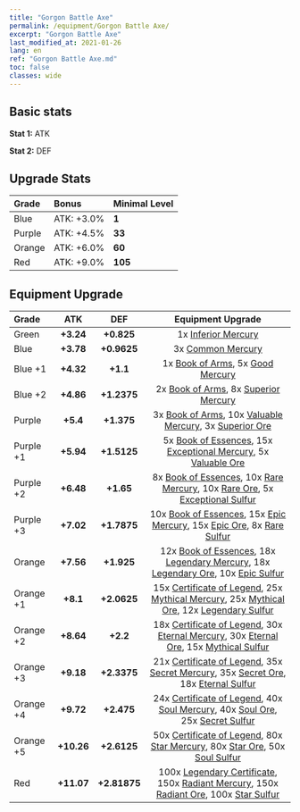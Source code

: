 ```yaml
---
title: "Gorgon Battle Axe"
permalink: /equipment/Gorgon Battle Axe/
excerpt: "Gorgon Battle Axe"
last_modified_at: 2021-01-26
lang: en
ref: "Gorgon Battle Axe.md"
toc: false
classes: wide
---
```


## Basic stats
 **Stat 1:** ATK

 **Stat 2:** DEF

## Upgrade Stats

  |     Grade    |   Bonus | Minimal Level | 
  |:-------------|:--------|:--------------| 
  | Blue | ATK: +3.0% | **1** | 
  | Purple | ATK: +4.5% | **33** | 
  | Orange | ATK: +6.0% | **60** | 
  | Red | ATK: +9.0% | **105** | 


## Equipment Upgrade

  |          Grade      | ATK | DEF | Equipment Upgrade |
  |:--------------------|:---------:|:---------:|:----------------:|
  | Green | **+3.24** | **+0.825** | 1x [ Inferior Mercury](/Items/mat_27/) |
  | Blue | **+3.78** | **+0.9625** | 3x [ Common Mercury](/Items/mat_65/) |
  | Blue +1 | **+4.32** | **+1.1** | 1x [ Book of Arms](/Items/mat_32/), 5x [ Good Mercury](/Items/mat_102/) |
  | Blue +2 | **+4.86** | **+1.2375** | 2x [ Book of Arms](/Items/mat_71/), 8x [ Superior Mercury](/Items/mat_15/) |
  | Purple | **+5.4** | **+1.375** | 3x [ Book of Arms](/Items/mat_6/), 10x [ Valuable Mercury](/Items/mat_58/), 3x [ Superior Ore](/Items/mat_13/) |
  | Purple +1 | **+5.94** | **+1.5125** | 5x [ Book of Essences](/Items/mat_44/), 15x [ Exceptional Mercury](/Items/mat_91/), 5x [ Valuable Ore](/Items/mat_55/) |
  | Purple +2 | **+6.48** | **+1.65** | 8x [ Book of Essences](/Items/mat_84/), 10x [ Rare Mercury](/Items/mat_29/), 10x [ Rare Ore](/Items/mat_2/), 5x [ Exceptional Sulfur](/Items/mat_1/) |
  | Purple +3 | **+7.02** | **+1.7875** | 10x [ Book of Essences](/Items/mat_20/), 15x [ Epic Mercury](/Items/mat_70/), 15x [ Epic Ore](/Items/mat_42/), 8x [ Rare Sulfur](/Items/mat_46/) |
  | Orange | **+7.56** | **+1.925** | 12x [ Book of Essences](/Items/mat_60/), 18x [ Legendary Mercury](/Items/mat_3/), 18x [ Legendary Ore](/Items/mat_81/), 10x [ Epic Sulfur](/Items/mat_83/) |
  | Orange +1 | **+8.1** | **+2.0625** | 15x [ Certificate of Legend](/Items/mat_96/), 25x [ Mythical Mercury](/Items/mat_50/), 25x [ Mythical Ore](/Items/mat_23/), 12x [ Legendary Sulfur](/Items/mat_18/) |
  | Orange +2 | **+8.64** | **+2.2** | 18x [ Certificate of Legend](/Items/mat_25/), 30x [ Eternal Mercury](/Items/mat_62/), 30x [ Eternal Ore](/Items/mat_36/), 15x [ Mythical Sulfur](/Items/mat_35/) |
  | Orange +3 | **+9.18** | **+2.3375** | 21x [ Certificate of Legend](/Items/mat_38/), 35x [ Secret Mercury](/Items/mat_22/), 35x [ Secret Ore](/Items/mat_99/), 18x [ Eternal Sulfur](/Items/mat_97/) |
  | Orange +4 | **+9.72** | **+2.475** | 24x [ Certificate of Legend](/Items/mat_100/), 40x [ Soul Mercury](/Items/mat_34/), 40x [ Soul Ore](/Items/mat_8/), 25x [ Secret Sulfur](/Items/mat_7/) |
  | Orange +5 | **+10.26** | **+2.6125** | 50x [ Certificate of Legend](/Items/mat_11/), 80x [ Star Mercury](/Items/mat_98/), 80x [ Star Ore](/Items/mat_72/), 50x [ Soul Sulfur](/Items/mat_73/) |
  | Red | **+11.07** | **+2.81875** | 100x [ Legendary Certificate](/Items/mat_76/), 150x [ Radiant Mercury](/Items/mat_24/), 150x [ Radiant Ore](/Items/mat_88/), 100x [ Star Sulfur](/Items/mat_101/) |

